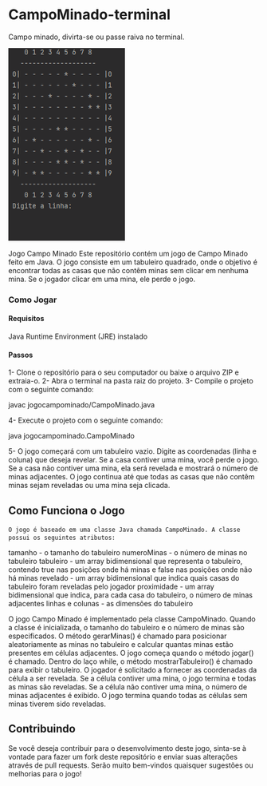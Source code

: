 # CampoMinado-terminal
Campo minado, divirta-se ou passe raiva no terminal.

![Alt Text](https://github.com/euFilpeSilva/CampoMinado-terminal/blob/main/src/images/CampoMinadoGif.gif)

Jogo Campo Minado
Este repositório contém um jogo de Campo Minado feito em Java. O jogo consiste em um tabuleiro quadrado, onde o objetivo é encontrar todas as casas que não contêm minas sem clicar em nenhuma mina. Se o jogador clicar em uma mina, ele perde o jogo.

### Como Jogar
#### Requisitos
Java Runtime Environment (JRE) instalado

#### Passos
1- Clone o repositório para o seu computador ou baixe o arquivo ZIP e extraia-o.
2- Abra o terminal na pasta raiz do projeto.
3- Compile o projeto com o seguinte comando:

  javac jogocampominado/CampoMinado.java
  
 4- Execute o projeto com o seguinte comando:
 
  java jogocampominado.CampoMinado
  
  5- O jogo começará com um tabuleiro vazio. Digite as coordenadas (linha e coluna) que deseja revelar.
  Se a casa contiver uma mina, você perde o jogo. Se a casa não contiver uma mina, ela será revelada
  e mostrará o número de minas adjacentes. O jogo continua até que todas as casas que não contêm minas
  sejam reveladas ou     uma mina seja clicada.
  
  ## Como Funciona o Jogo
  
    O jogo é baseado em uma classe Java chamada CampoMinado. A classe possui os seguintes atributos:

tamanho - o tamanho do tabuleiro
numeroMinas - o número de minas no tabuleiro
tabuleiro - um array bidimensional que representa o tabuleiro, contendo true nas posições onde há minas e false nas posições onde não há minas
revelado - um array bidimensional que indica quais casas do tabuleiro foram reveladas pelo jogador
proximidade - um array bidimensional que indica, para cada casa do tabuleiro, o número de minas adjacentes
linhas e colunas - as dimensões do tabuleiro

O jogo Campo Minado é implementado pela classe CampoMinado. Quando a classe é inicializada, o tamanho do tabuleiro e o número de minas são especificados. O método gerarMinas() é chamado para posicionar aleatoriamente as minas no tabuleiro e calcular quantas minas estão presentes em células adjacentes. O jogo começa quando o método jogar() é chamado. Dentro do laço while, o método mostrarTabuleiro() é chamado para exibir o tabuleiro. O jogador é solicitado a fornecer as coordenadas da célula a ser revelada. Se a célula contiver uma mina, o jogo termina e todas as minas são reveladas. Se a célula não contiver uma mina, o número de minas adjacentes é exibido. O jogo termina quando todas as células sem minas tiverem sido reveladas.

## Contribuindo
Se você deseja contribuir para o desenvolvimento deste jogo, sinta-se à vontade para fazer um fork deste repositório e enviar suas alterações através de pull requests. Serão muito bem-vindos quaisquer sugestões ou melhorias para o jogo!



